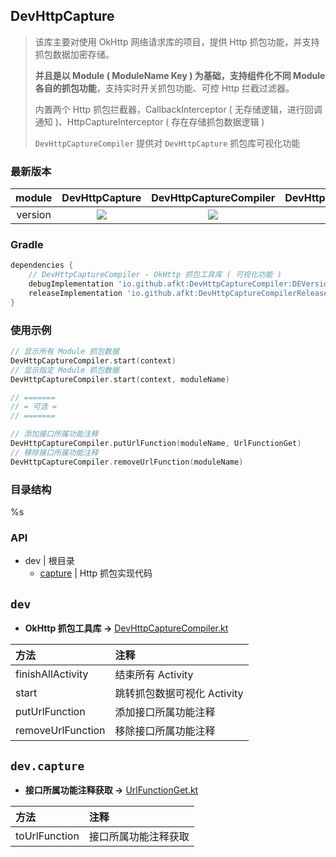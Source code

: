 
## DevHttpCapture

> 该库主要对使用 OkHttp 网络请求库的项目，提供 Http 抓包功能，并支持抓包数据加密存储。
>
> **并且是以 Module ( ModuleName Key ) 为基础，支持组件化不同 Module 各自的抓包功能**，支持实时开关抓包功能、可控 Http 拦截过滤器。
>
> 内置两个 Http 抓包拦截器，CallbackInterceptor ( 无存储逻辑，进行回调通知 )、HttpCaptureInterceptor ( 存在存储抓包数据逻辑 )
>
> `DevHttpCaptureCompiler` 提供对 `DevHttpCapture` 抓包库可视化功能


### 最新版本

module | DevHttpCapture | DevHttpCaptureCompiler | DevHttpCaptureCompilerRelease
:---:|:---:|:---:|:---:
version | [![][maven_svg]][maven] | [![][maven_svg]][maven] | [![][maven_svg]][maven]


### Gradle

```groovy
dependencies {
    // DevHttpCaptureCompiler - OkHttp 抓包工具库 ( 可视化功能 )
    debugImplementation 'io.github.afkt:DevHttpCaptureCompiler:DEVersion'
    releaseImplementation 'io.github.afkt:DevHttpCaptureCompilerRelease:DEVersion'
}
```


### 使用示例

```kotlin
// 显示所有 Module 抓包数据
DevHttpCaptureCompiler.start(context)
// 显示指定 Module 抓包数据
DevHttpCaptureCompiler.start(context, moduleName)

// =======
// = 可选 =
// =======

// 添加接口所属功能注释
DevHttpCaptureCompiler.putUrlFunction(moduleName, UrlFunctionGet)
// 移除接口所属功能注释
DevHttpCaptureCompiler.removeUrlFunction(moduleName)
```

### 目录结构

%s

### API


- dev                                         | 根目录
    - [capture](#devcapture)                   | Http 抓包实现代码


## <span id="dev">**`dev`**</span>


* **OkHttp 抓包工具库 ->** [DevHttpCaptureCompiler.kt](https://github.com/afkT/DevUtils/blob/master/lib/HttpCapture/DevHttpCaptureCompiler/src/main/java/dev/DevHttpCaptureCompiler.kt)

| 方法 | 注释 |
| :- | :- |
| finishAllActivity | 结束所有 Activity |
| start | 跳转抓包数据可视化 Activity |
| putUrlFunction | 添加接口所属功能注释 |
| removeUrlFunction | 移除接口所属功能注释 |


## <span id="devcapture">**`dev.capture`**</span>


* **接口所属功能注释获取 ->** [UrlFunctionGet.kt](https://github.com/afkT/DevUtils/blob/master/lib/HttpCapture/DevHttpCaptureCompiler/src/main/java/dev/capture/UrlFunctionGet.kt)

| 方法 | 注释 |
| :- | :- |
| toUrlFunction | 接口所属功能注释获取 |





[maven_svg]: https://img.shields.io/badge/Maven-DEVersion-brightgreen.svg
[maven]: https://search.maven.org/search?q=io.github.afkt